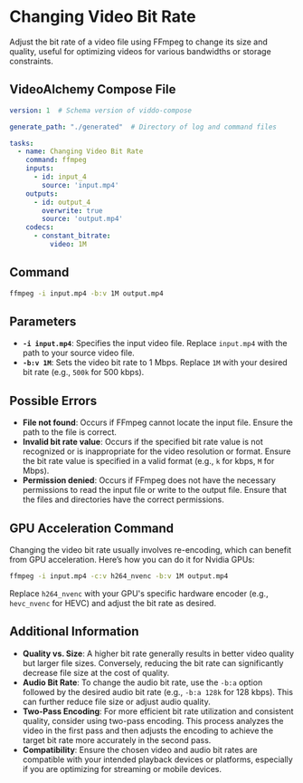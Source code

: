 # Changing Video Bit Rate

Adjust the bit rate of a video file using FFmpeg to change its size and quality, useful for optimizing videos for various bandwidths or storage constraints.

## VideoAlchemy Compose File

```yaml
version: 1  # Schema version of viddo-compose

generate_path: "./generated"  # Directory of log and command files

tasks:
  - name: Changing Video Bit Rate
    command: ffmpeg
    inputs:
      - id: input_4
        source: 'input.mp4'
    outputs:
      - id: output_4
        overwrite: true
        source: 'output.mp4'
    codecs:
      - constant_bitrate:
          video: 1M
```

## Command

```bash
ffmpeg -i input.mp4 -b:v 1M output.mp4
```

## Parameters

- **`-i input.mp4`**: Specifies the input video file. Replace `input.mp4` with the path to your source video file.
- **`-b:v 1M`**: Sets the video bit rate to 1 Mbps. Replace `1M` with your desired bit rate (e.g., `500k` for 500 kbps).

## Possible Errors

- **File not found**: Occurs if FFmpeg cannot locate the input file. Ensure the path to the file is correct.
- **Invalid bit rate value**: Occurs if the specified bit rate value is not recognized or is inappropriate for the video resolution or format. Ensure the bit rate value is specified in a valid format (e.g., `k` for kbps, `M` for Mbps).
- **Permission denied**: Occurs if FFmpeg does not have the necessary permissions to read the input file or write to the output file. Ensure that the files and directories have the correct permissions.

## GPU Acceleration Command

Changing the video bit rate usually involves re-encoding, which can benefit from GPU acceleration. Here’s how you can do it for Nvidia GPUs:

```bash
ffmpeg -i input.mp4 -c:v h264_nvenc -b:v 1M output.mp4
```

Replace `h264_nvenc` with your GPU's specific hardware encoder (e.g., `hevc_nvenc` for HEVC) and adjust the bit rate as desired.

## Additional Information

- **Quality vs. Size**: A higher bit rate generally results in better video quality but larger file sizes. Conversely, reducing the bit rate can significantly decrease file size at the cost of quality.
- **Audio Bit Rate**: To change the audio bit rate, use the `-b:a` option followed by the desired audio bit rate (e.g., `-b:a 128k` for 128 kbps). This can further reduce file size or adjust audio quality.
- **Two-Pass Encoding**: For more efficient bit rate utilization and consistent quality, consider using two-pass encoding. This process analyzes the video in the first pass and then adjusts the encoding to achieve the target bit rate more accurately in the second pass.
- **Compatibility**: Ensure the chosen video and audio bit rates are compatible with your intended playback devices or platforms, especially if you are optimizing for streaming or mobile devices.
